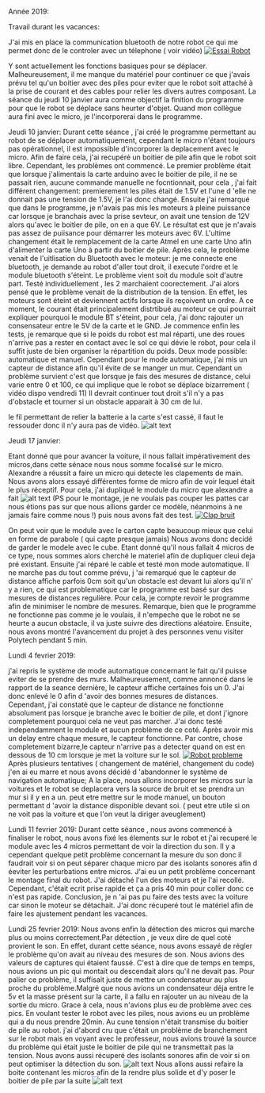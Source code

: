 Année 2019:

Travail durant les vacances:

J'ai mis en place la communication bluetooth de notre robot ce qui me permet donc de le controler avec un télephone ( voir vidéo)
[![Essai Robot]()](https://youtu.be/6meGp6HiwKE)

Y sont actuellement les fonctions basiques pour se déplacer. Malheureusement, il me manque du matériel pour continuer ce que j'avais prévu tel qu'un boitier avec des piles pour eviter que le robot soit attaché à la prise de courant et des cables pour relier les divers autres composant.
La séance du jeudi 10 janvier aura comme objectif la finition du programme pour que le robot se déplace sans heurter d'objet. Quand mon collègue aura fini avec le micro, je l'incorporerai dans le programme.












Jeudi 10 janvier:
Durant cette séance , j'ai créé le programme permettant au robot de se déplacer automatiquement, cependant le micro n'étant toujours pas opérationnel, il est impossible d'incorporer la deplacement avec le micro.
Afin de faire cela, j'ai recupéré un boitier de pile afin que le robot soit libre. Cependant, les problèmes ont commencé. 
Le premier problème était que lorsque j'alimentais la carte arduino avec le boitier de pile, il ne se passait rien, aucune commande manuelle ne focntionnait, pour cela , j'ai fait différent changement:
premierement les piles était de 1.5V et l'une d 'elle ne donnait pas une tension de 1.5V, je l'ai donc changé. 
Ensuite j'ai remarqué que dans le programme, je n'avais pas mis les moteurs à pleine puissance car lorsque je branchais avec la prise sevteur, on avait une tension de 12V alors qu'avec le boitier de pile, on en a que 6V.
Le résultat est que  je n'avais pas assez de puiisance pour démarrer les moteurs avec 6V.
L'ultime changement était le remplacement de la carte Atmel en une carte Uno afin d'alimenter la carte Uno à partir du boitier de pile.
Après cela, le problème venait de l'uitlisation du Bluetooth avec le moteur:
je me connecte  ene bluetooth, je demande au robot d'aller tout droit, il execute l'ordre et le module bluetooth s'éteint. Le problème vient soit du module soit d'autre part. Testé individuellement , les 2 marchaient coorectement. J'ai alors pensé que le problème venait de la distribution de la tension.
En effet, les moteurs sont éteint et deviennent actifs lorsque ils reçoivent un ordre. A ce moment, le courant était principalement distrtibué au moteur ce qui pourrait expliquer pourquoi le module BT s'éteint, pour cela, j'ai donc rajouter un consensateur entre le 5V de la carte et le GND.
Je commence enfin les tests, je remarque que si le poids du robot est mal réparti, une des roues n'arrive pas a rester en contact avec le sol ce qui dévie le robot, pour cela il suffit juste de bien organiser la répartition du poids.
Deux mode possible: automatique et manuel.
Cependant pour le mode automatique, j'ai mis un capteur de distance afin qu'il évite de se manger un mur. Cependant un problème survient c'est que lorsque je fais des mesures de distance, celui varie entre 0 et 100, ce qui implique que le robot se déplace bizarrement
( vidéo dispo vendredi 11)
Il devrait continuer tout droit s'il n'y a pas d'obstacle et tourner si un obstacle apparait à 30 cm de lui.

le fil permettant de relier la batterie a la carte s'est cassé, il faut le ressouder donc il n'y aura pas de vidéo.
![alt text](https://github.com/Losciale-Verdille/Robot-curieux/blob/master/Rapports%20seances/Vivian/49517024_2245816098990626_29802305620541440_n.jpg)



Jeudi 17 janvier:

Etant donné que pour avancer la voiture, il nous fallait impérativement des micros,dans cette sénace nous nous somme focalisé sur le micro. Alexandre a réussit a faire un micro qui detecte les clapements de main. Nous avons alors essayé différentes forme de micro afin de voir lequel était le plus réceptif. Pour cela, j'ai dupliqué le module du micro que alexandre a fait 
![alt text](https://github.com/Losciale-Verdille/Robot-curieux/blob/master/Rapports%20seances/Vivian/50023948_368657130591160_8592740781897285632_n.jpg)
(PS pour le montage, je ne voulais pas couper les pattes car nous étions pas sur que nous allions garder ce modèle, néanmoins à ne jamais faire comme nous !)
puis nous avons fait des test.
[![Clap bruit]()](https://youtu.be/oALtmsmLZ9g)


On peut voir que le module avec le carton capte beaucoup mieux que celui en forme de parabole ( qui capte presque jamais) 
Nous avons donc decidé de garder le modele avec le cube. Etant donné qu'il nous fallait 4 micros de ce type, nous sommes alors cherché le materiel afin de dupliquer cleui deja pré existant.
Ensuite j'ai réparé le cable et testé mon mode automatique. Il ne marche pas du tout comme prévu, j 'ai remarqué que le capteur de distance affiche parfois 0cm soit qu'un obstacle est devant lui alors qu'il n' y a rien, ce qui est problematique car le programme est basé sur des mesures de distances regulière.
Pour cela, je compte revoir le programme afin de minimiser le nombre de mesures.
Remarque, bien que le programme ne fonctionne pas comme je le voulais, il n'empeche que le robot ne se heurte a aucun obstacle, il va juste suivre des directions aléatoire.
Ensuite, nous avons montré l'avancement du projet à des personnes venu visiter Polytech pendant 5 min.


Lundi 4 fevrier 2019:

j'ai repris le système de mode automatique concernant le fait qu'il puisse eviter de se prendre des murs. Malheureusement, comme annoncé dans le rapport de la seance dernière, le capteur affiche certaines fois un 0. J'ai donc enlevé le 0 afin d 'avoir des bonnes mesures de distances. Cependant, j'ai constaté que le capteur de distance ne fonctionne absolument pas lorsque je branche avec le boitier de pile, et dont j'ignore completement pourquoi cela ne veut pas marcher. J'ai donc testé independamment le module et aucun problème de ce coté.
Après avoir mis un delay entre chaque mesure, le capteur fonctionne. Par contre, chose completement bizarre,le capteur n'arrive pas a detecter quand on est en dessous de 10 cm lorsque je met la voiture sur le sol.
[![Robot probleme]()](https://www.youtube.com/watch?v=Vb8J6qS2bx4)
Après plusieurs tentatives ( changement de matériel, changement du code) j'en ai eu marre et nous avons décidé d 'abandonner le système de navigation automatique; A la place, nous allons incorporer les micros sur la voitures et le robot se deplacera vers la source de bruit et se prendra un mur si il y en a un.
peut etre mettre sur le mode manuel, un bouton permettant d 'avoir la distance disponible devant soi. ( peut etre utile si on ne voit pas la voiture et que l'on veut la diriger aveuglement)


Lundi 11 fevrier 2019:
Durant cette séance , nous avons commencé à finaliser le robot, nous avons fixé les élements sur le robot et j'ai recuperé le module avec les 4 micros permettant de voir la direction du son. Il y a cependant quelque petit problème concernant la mesure du son donc il faudrait voir si on peut séparer chaque micro par des isolants sonores afin d éeviter les perturbations entre micros. J'ai eu un petit problème concernant le montage final du robot. J'ai détaché l'un des moteurs et je l'ai recollé. Cependant, c'était ecrit prise rapide et ça a pris 40 min pour coller donc ce n'est pas rapide. Conclusion, je n 'ai pas pu faire des tests avec la voiture car sinon le moteur se détachait. J'ai donc récuperé tout le matériel afin de faire les ajustement pendant les vacances.


Lundi 25 fevrier 2019:
Nous avons enfin la détection des micros qui marche plus ou moins correctement.Par détection , je veux dire de quel coté provient le son.
En effet, durant cette séance, nous avons essayé de régler le problème qu'on avait au niveau des mesures de son. Nous avions des valeurs de captures qui étaient faussé. C'est à dire que de temps en temps, nous avions un pic qui montait ou descendait alors qu'il ne devait pas.
Pour palier ce problème, il suffisait juste de mettre un condensateur au plus proche du problème.Malgré que nous avions un condensateur déja entre le 5v et la masse présent sur la carte, il a fallu en rajouter un au niveau de la sortie du micro. Grace à cela, nous n'avions plus eu de problème avec ces pics.
En voulant tester le robot avec les piles, nous avions eu un problème qui a du nous prendre 20min. Au cune tension n'était transmise du boitier de pile au robot. j'ai d'abord cru que c'était un problème de branchement sur le robot mais en voyant avec le professeur, nous avions trouvé la source du problème qui était juste le boitier de pile qui ne transmettait pas la tension.
Nous avons aussi récuperé des isolants sonores afin de voir si on peut optimiser la détection du son.
![alt text](https://github.com/Losciale-Verdille/Robot-curieux/blob/master/Rapports%20seances/Vivian/53316655_2192162897766018_6643333814338715648_n.jpg)
Nous allons aussi refaire la boite contenant les micros afin de la rendre plus solide et d'y poser le boitier de pile par la suite
![alt text](https://github.com/Losciale-Verdille/Robot-curieux/blob/master/Rapports%20seances/Vivian/53316655_2192162897766018_6643333814338715648_n.jpg)

